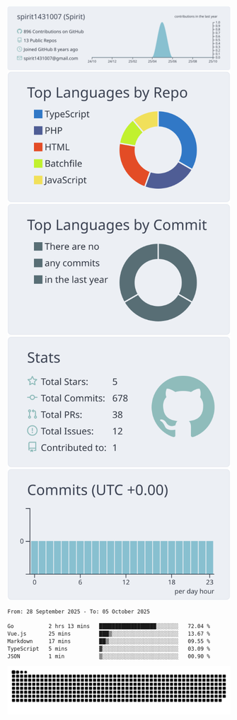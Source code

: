 [![](https://raw.githubusercontent.com/spirit1431007/spirit1431007/master/profile-summary-card-output/nord_bright/0-profile-details.svg)](https://git.io/spiritx)
[![](https://raw.githubusercontent.com/spirit1431007/spirit1431007/master/profile-summary-card-output/nord_bright/1-repos-per-language.svg)](https://git.io/spiritx) [![](https://raw.githubusercontent.com/spirit1431007/spirit1431007/master/profile-summary-card-output/nord_bright/2-most-commit-language.svg)](https://git.io/spiritx)
[![](https://raw.githubusercontent.com/spirit1431007/spirit1431007/master/profile-summary-card-output/nord_bright/3-stats.svg)](https://git.io/spiritx) [![](https://raw.githubusercontent.com/spirit1431007/spirit1431007/master/profile-summary-card-output/nord_bright/4-productive-time.svg)](https://git.io/spiritx)

<!--START_SECTION:waka-->

```txt
From: 28 September 2025 - To: 05 October 2025

Go           2 hrs 13 mins   ██████████████████░░░░░░░   72.04 %
Vue.js       25 mins         ███▒░░░░░░░░░░░░░░░░░░░░░   13.67 %
Markdown     17 mins         ██▒░░░░░░░░░░░░░░░░░░░░░░   09.55 %
TypeScript   5 mins          ▓░░░░░░░░░░░░░░░░░░░░░░░░   03.09 %
JSON         1 min           ▒░░░░░░░░░░░░░░░░░░░░░░░░   00.90 %
```

<!--END_SECTION:waka-->

![contribution](https://github.com/spirit1431007/spirit1431007/blob/output/github-contribution-grid-snake.svg)
